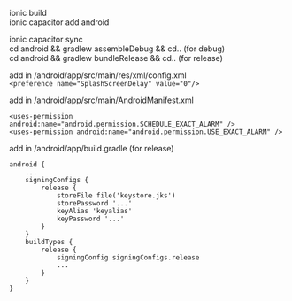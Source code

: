 ionic build\
ionic capacitor add android

ionic capacitor sync\
cd android && gradlew assembleDebug && cd.. (for debug)\
cd android && gradlew bundleRelease && cd.. (for release)

add in /android/app/src/main/res/xml/config.xml\
`<preference name="SplashScreenDelay" value="0"/>`

add in /android/app/src/main/AndroidManifest.xml
```
<uses-permission android:name="android.permission.SCHEDULE_EXACT_ALARM" />
<uses-permission android:name="android.permission.USE_EXACT_ALARM" />
```

add in /android/app/build.gradle (for release)
```
android {
    ...
    signingConfigs {
        release {
            storeFile file('keystore.jks')
            storePassword '...'
            keyAlias 'keyalias'
            keyPassword '...'
        }
    }
    buildTypes {
        release {
            signingConfig signingConfigs.release
            ...
        }
    }
}
```